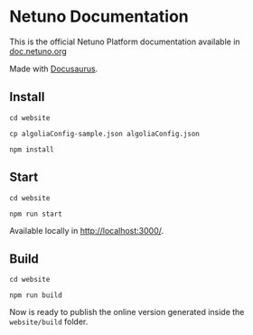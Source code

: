 # Netuno Documentation

This is the official Netuno Platform documentation available in [doc.netuno.org](https://doc.netuno.org/)

Made with [Docusaurus](https://docusaurus.io/).

## Install

`cd website`

`cp algoliaConfig-sample.json algoliaConfig.json`

`npm install`

## Start

`cd website`

`npm run start`

Available locally in [http://localhost:3000/](http://localhost:3000/).

## Build

`cd website`

`npm run build`

Now is ready to publish the online version generated inside the `website/build` folder.

